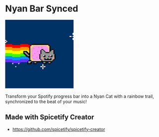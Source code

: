 # Nyan Bar Synced

![preview](marketplace/preview.gif)

Transform your Spotify progress bar into a Nyan Cat with a rainbow trail, synchronized to the beat of your music!

<!--
> ⚙ are located at the bottom of the regular Spotify settings.
-->

## Made with Spicetify Creator

- https://github.com/spicetify/spicetify-creator